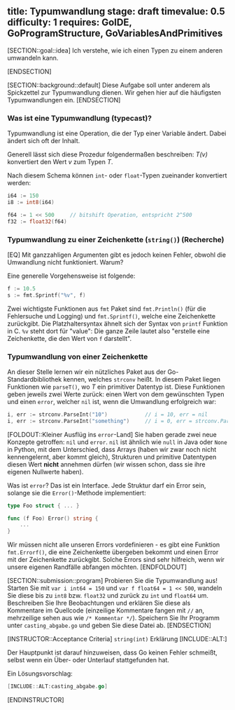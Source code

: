 title: Typumwandlung
stage: draft
timevalue: 0.5
difficulty: 1
requires: GoIDE, GoProgramStructure, GoVariablesAndPrimitives
---

[SECTION::goal::idea]
Ich verstehe, wie ich einen Typen zu einem anderen umwandeln kann.

[ENDSECTION]

[SECTION::background::default]
Diese Aufgabe soll unter anderem als Spickzettel zur Typumwandlung dienen. Wir gehen hier auf die häufigsten Typumwandlungen ein. 
[ENDSECTION]

### Was ist eine Typumwandlung (typecast)?

Typumwandlung ist eine Operation, die der Typ einer Variable ändert. Dabei ändert sich oft der Inhalt.

Generell lässt sich diese Prozedur folgendermaßen beschreiben: _T(v)_ konvertiert den Wert _v_ zum Typen _T_.

Nach diesem Schema können `int`- oder `float`-Typen zueinander konvertiert werden:
```go
i64 := 150
i8 := int8(i64)

f64 := 1 << 500     // bitshift Operation, entspricht 2^500
f32 := float32(f64) 
```

### Typumwandlung zu einer Zeichenkette (`string()`) (Recherche)
[EQ] Mit ganzzahligen Argumenten gibt es jedoch keinen Fehler, obwohl die Umwandlung nicht funktioniert. Warum?

Eine generelle Vorgehensweise ist folgende:
```go
f := 10.5
s := fmt.Sprintf("%v", f)
```

Zwei wichtigste Funktionen aus `fmt` Paket sind `fmt.Println()` (für die Fehlersuche und Logging) und `fmt.Sprintf()`, welche eine Zeichenkette zurückgibt. 
Die Platzhaltersyntax ähnelt sich der Syntax von `printf` Funktion in C. `%v` steht dort für "value": Die ganze Zeile lautet also "erstelle eine Zeichenkette, die den Wert von `f` darstellt".

### Typumwandlung von einer Zeichenkette
An dieser Stelle lernen wir ein nützliches Paket aus der Go-Standardbibliothek kennen, welches `strconv` heißt. In diesem Paket liegen Funktionen wie `parseT()`, wo _T_ ein primitiver Datentyp ist.
Diese Funktionen geben jeweils zwei Werte zurück: einen Wert von dem gewünschten Typen und einen `error`, welcher `nil` ist, wenn die Umwandlung erfolgreich war:
```go
i, err := strconv.ParseInt("10")            // i = 10, err = nil
i, err := strconv.ParseInt("something")     // i = 0, err = strconv.ParseInt: parsing "something": invalid syntax
```

[FOLDOUT::Kleiner Ausflüg ins `error`-Land]
Sie haben gerade zwei neue Konzepte getroffen: `nil` und `error`. `nil` ist ähnlich wie `null` in Java oder `None` in Python,
mit dem Unterschied, dass Arrays (haben wir zwar noch nicht kennengelernt, aber kommt gleich), Strukturen und primitive Datentypen diesen Wert __nicht__ annehmen dürfen (wir wissen schon, dass sie ihre eigenen Nullwerte haben).

Was ist `error`? Das ist ein Interface. Jede Struktur darf ein Error sein, solange sie die `Error()`-Methode implementiert:
```go
type Foo struct { ... }

func (f Foo) Error() string {
    ...
}
```

Wir müssen nicht alle unseren Errors vordefinieren - es gibt eine Funktion `fmt.Errorf()`, die eine Zeichenkette übergeben bekommt und
einen Error mit der Zeichenkette zurückgibt. Solche Errors sind sehr hilfreich, wenn wir unsere eigenen Randfälle abfangen möchten.
[ENDFOLDOUT]


[SECTION::submission::program]
Probieren Sie die Typumwandlung aus! Starten Sie mit `var i int64 = 150` und `var f float64 = 1 << 500`,
wandeln Sie diese bis zu `int8` bzw. `float32` und zurück zu `int` und `float64` um. Beschreiben Sie Ihre Beobachtungen 
und erklären Sie diese als Kommentare im Quellcode (einzeilige Kommentare fangen mit `//` an, mehrzeilige sehen aus wie `/* Kommentar */`). 
Speichern Sie Ihr Programm unter `casting_abgabe.go` und geben Sie diese Datei ab.
[ENDSECTION]

[INSTRUCTOR::Acceptance Criteria]
`string(int)` Erklärung
[INCLUDE::ALT:]

Der Hauptpunkt ist darauf hinzuweisen, dass Go keinen Fehler schmeißt, selbst wenn ein Über- oder Unterlauf stattgefunden hat.

Ein Lösungsvorschlag:

```go
[INCLUDE::ALT:casting_abgabe.go]
```
[ENDINSTRUCTOR]
